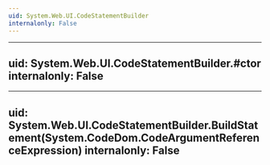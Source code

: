 ```yaml
---
uid: System.Web.UI.CodeStatementBuilder
internalonly: False
---
```


---
uid: System.Web.UI.CodeStatementBuilder.#ctor
internalonly: False
---

---
uid: System.Web.UI.CodeStatementBuilder.BuildStatement(System.CodeDom.CodeArgumentReferenceExpression)
internalonly: False
---
